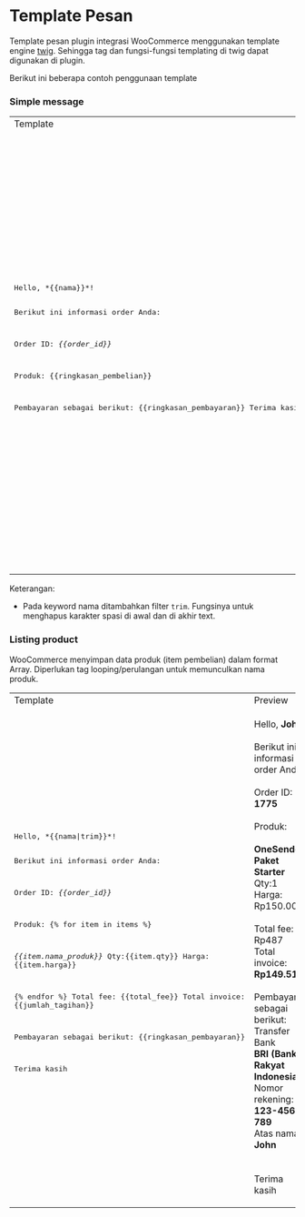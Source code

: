 # Template Pesan

Template pesan plugin integrasi WooCommerce menggunakan template engine [twig](https://twig.symfony.com/doc/3.x/). Sehingga tag dan fungsi-fungsi templating di twig dapat digunakan di plugin.

Berikut ini beberapa contoh penggunaan template

### Simple message

<table><tr><td>Template</td><td>Preview</td></tr><tr><td>
<pre>
Hello, *{{nama}}*!

Berikut ini informasi order Anda:

Order ID: *{{order_id}}*

Produk:
{{ringkasan_pembelian}}

Pembayaran sebagai berikut:
{{ringkasan_pembayaran}}
Terima kasih
</pre>

</td><td>

Hello, <b>John</b>!<br><br>Berikut ini informasi order Anda:<br><br>Order ID: <b>1775</b><br><br>Produk:<br>OneSender Paket Starter<br>1 x Rp150.000 = Rp150.000<br><br><br>Pembayaran sebagai berikut:<br>Transfer Bank<br><b>BRI (Bank Rakyat Indonesia)</b><br>Nomor rekening: <b>123-456-789</b><br>Atas nama: <b>John</b><br><br><br>Terima kasih

</td></tr></table>

Keterangan:
- Pada keyword nama ditambahkan filter `trim`. Fungsinya untuk menghapus karakter spasi di awal dan di akhir text.

### Listing product
WooCommerce menyimpan data produk (item pembelian) dalam format Array. Diperlukan tag looping/perulangan untuk memunculkan nama produk.


<table><tr><td>Template</td><td>Preview</td></tr><tr><td>
<pre>
Hello, *{{nama|trim}}*!

Berikut ini informasi order Anda:

Order ID: *{{order_id}}*

Produk:
{% for item in items %}

*{{item.nama_produk}}*
Qty:{{item.qty}} 
Harga: {{item.harga}}

{% endfor %}
Total fee: {{total_fee}}
Total invoice: {{jumlah_tagihan}}

Pembayaran sebagai berikut:
{{ringkasan_pembayaran}}

Terima kasih
</pre>

</td><td>

Hello, <b>John</b>!<br><br>Berikut ini informasi order Anda:<br><br>Order ID: <b>1775</b><br><br>Produk:<br><br><b>OneSender Paket Starter</b><br>Qty:1 <br>Harga: Rp150.000<br><br>Total fee: -Rp487<br>Total invoice: <b>Rp149.513</b><br><br>Pembayaran sebagai berikut:<br>Transfer Bank<br><b>BRI (Bank Rakyat Indonesia)</b><br>Nomor rekening: <b>123-456-789</b><br>Atas nama: <b>John</b><br><br><br>Terima kasih

</td></tr></table>

